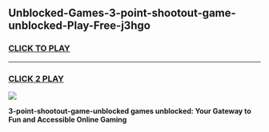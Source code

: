 
## Unblocked-Games-3-point-shootout-game-unblocked-Play-Free-j3hgo
<h3>
<a href="https://premium76.site?title=3-point-shootout-game-unblocked&ref=20A">CLICK TO PLAY</a></h3>
<hr>

<h3>
<a href="https://premium76.site?title=3-point-shootout-game-unblocked&ref=20A">CLICK 2 PLAY</a>
  
</h3>

<a href="https://premium76.site?title=3-point-shootout-game-unblocked&ref=20A"><img src="https://clearcache.store/games.png"></a>


**3-point-shootout-game-unblocked games unblocked: Your Gateway to Fun and Accessible Online Gaming**
